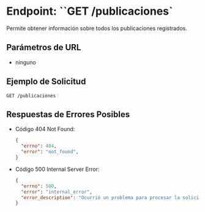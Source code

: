 # Endpoint: ``GET /publicaciones`

Permite obtener información sobre todos los publicaciones registrados.

## Parámetros de URL
- ninguno
  
## Ejemplo de Solicitud
```http
GET /publicaciones
```

## Respuestas de Errores Posibles
- Código 404 Not Found:

  ```json
  {
    "errno": 404,
    "error": "not_found",
  }
  ```

- Código 500 Internal Server Error:
  ```json
  {
    "errno": 500,
    "error": "internal_error",
    "error_description": "Ocurrió un problema para procesar la solicitud"
  }
  ``` 